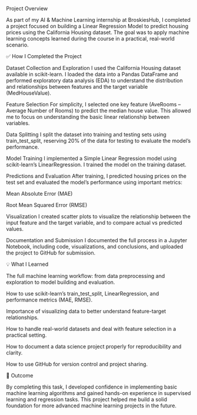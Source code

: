 Project Overview

As part of my AI & Machine Learning internship at BroskiesHub, I completed a project focused on building a Linear Regression Model to predict housing prices using the California Housing dataset. The goal was to apply machine learning concepts learned during the course in a practical, real-world scenario.

✅ How I Completed the Project

Dataset Collection and Exploration
I used the California Housing dataset available in scikit-learn. I loaded the data into a Pandas DataFrame and performed exploratory data analysis (EDA) to understand the distribution and relationships between features and the target variable (MedHouseValue).

Feature Selection
For simplicity, I selected one key feature (AveRooms – Average Number of Rooms) to predict the median house value. This allowed me to focus on understanding the basic linear relationship between variables.

Data Splitting
I split the dataset into training and testing sets using train_test_split, reserving 20% of the data for testing to evaluate the model’s performance.

Model Training
I implemented a Simple Linear Regression model using scikit-learn’s LinearRegression. I trained the model on the training dataset.

Predictions and Evaluation
After training, I predicted housing prices on the test set and evaluated the model’s performance using important metrics:

Mean Absolute Error (MAE)

Root Mean Squared Error (RMSE)

Visualization
I created scatter plots to visualize the relationship between the input feature and the target variable, and to compare actual vs predicted values.

Documentation and Submission
I documented the full process in a Jupyter Notebook, including code, visualizations, and conclusions, and uploaded the project to GitHub for submission.

💡 What I Learned

The full machine learning workflow: from data preprocessing and exploration to model building and evaluation.

How to use scikit-learn’s train_test_split, LinearRegression, and performance metrics (MAE, RMSE).

Importance of visualizing data to better understand feature-target relationships.

How to handle real-world datasets and deal with feature selection in a practical setting.

How to document a data science project properly for reproducibility and clarity.

How to use GitHub for version control and project sharing.

🚀 Outcome

By completing this task, I developed confidence in implementing basic machine learning algorithms and gained hands-on experience in supervised learning and regression tasks. This project helped me build a solid foundation for more advanced machine learning projects in the future.
